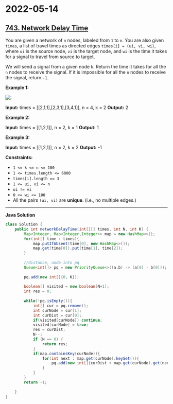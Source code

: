 # 2022-05-14

## [743. Network Delay Time](https://leetcode.com/problems/network-delay-time/)

You are given a network of `n` nodes, labeled from `1` to `n`. You are also given `times`, a list of travel times as directed edges `times[i] = (ui, vi, wi)`, where `ui` is the source node, `vi` is the target node, and `wi` is the time it takes for a signal to travel from source to target.

We will send a signal from a given node `k`. Return the time it takes for all the `n` nodes to receive the signal. If it is impossible for all the `n` nodes to receive the signal, return `-1`.

**Example 1:**

![.](https://assets.leetcode.com/uploads/2019/05/23/931_example_1.png)

**Input:** times = \[\[2,1,1\],\[2,3,1\],\[3,4,1\]\], n = 4, k = 2
**Output:** 2

**Example 2:**

**Input:** times = \[\[1,2,1\]\], n = 2, k = 1
**Output:** 1

**Example 3:**

**Input:** times = \[\[1,2,1\]\], n = 2, k = 2
**Output:** -1

**Constraints:**

- `1 <= k <= n <= 100`
- `1 <= times.length <= 6000`
- `times[i].length == 3`
- `1 <= ui, vi <= n`
- `ui != vi`
- `0 <= wi <= 100`
- All the pairs `(ui, vi)` are **unique**. (i.e., no multiple edges.)

---

**Java Solution**

```java
class Solution {
    public int networkDelayTime(int[][] times, int N, int K) {
        Map<Integer, Map<Integer,Integer>> map = new HashMap<>();
        for(int[] time : times){
            map.putIfAbsent(time[0], new HashMap<>());
            map.get(time[0]).put(time[1], time[2]);
        }
        
        //distance, node into pq
        Queue<int[]> pq = new PriorityQueue<>((a,b) -> (a[0] - b[0]));
        
        pq.add(new int[]{0, K});
        
        boolean[] visited = new boolean[N+1];
        int res = 0;
        
        while(!pq.isEmpty()){
            int[] cur = pq.remove();
            int curNode = cur[1];
            int curDist = cur[0];
            if(visited[curNode]) continue;
            visited[curNode] = true;
            res = curDist;
            N--;
            if (N == 0) {
                return res;
            }
            if(map.containsKey(curNode)){
                for(int next : map.get(curNode).keySet()){
                    pq.add(new int[]{curDist + map.get(curNode).get(next), next});
                }
            }
        }
        return -1;
            
    }
}
```
